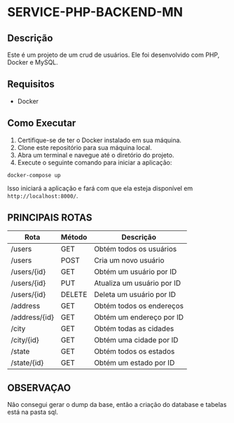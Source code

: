 # SERVICE-PHP-BACKEND-MN

## Descrição

Este é um projeto de um crud de usuários. Ele foi desenvolvido com PHP, Docker e MySQL.

## Requisitos

- Docker

## Como Executar

1. Certifique-se de ter o Docker instalado em sua máquina.
2. Clone este repositório para sua máquina local.
3. Abra um terminal e navegue até o diretório do projeto.
4. Execute o seguinte comando para iniciar a aplicação:

```
docker-compose up

```

Isso iniciará a aplicação e fará com que ela esteja disponível em `http://localhost:8000/`.

## PRINCIPAIS ROTAS

| Rota          | Método | Descrição                  |
| ------------- | ------ | -------------------------- |
| /users        | GET    | Obtém todos os usuários    |
| /users        | POST   | Cria um novo usuário       |
| /users/{id}   | GET    | Obtém um usuário por ID    |
| /users/{id}   | PUT    | Atualiza um usuário por ID |
| /users/{id}   | DELETE | Deleta um usuário por ID   |
| /address      | GET    | Obtém todos os endereços   |
| /address/{id} | GET    | Obtém um endereço por ID   |
| /city         | GET    | Obtém todas as cidades     |
| /city/{id}    | GET    | Obtém uma cidade por ID    |
| /state        | GET    | Obtém todos os estados     |
| /state/{id}   | GET    | Obtém um estado por ID     |

## OBSERVAÇAO

Não consegui gerar o dump da base, então a criação do database e tabelas está na pasta sql.
